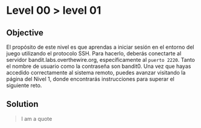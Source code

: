 # Level 00 > level 01

## Objective
El propósito de este nivel es que aprendas a iniciar sesión en el entorno del juego utilizando el protocolo SSH. Para hacerlo, deberás conectarte al servidor bandit.labs.overthewire.org, específicamente al <code>puerto 2220</code>.
Tanto el nombre de usuario como la contraseña son bandit0.
Una vez que hayas accedido correctamente al sistema remoto, puedes avanzar visitando la página del Nivel 1, donde encontrarás instrucciones para superar el siguiente reto.

## Solution

> I am a quote

